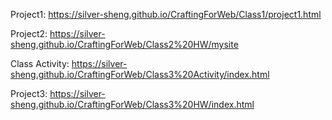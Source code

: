 Project1: https://silver-sheng.github.io/CraftingForWeb/Class1/project1.html

Project2: https://silver-sheng.github.io/CraftingForWeb/Class2%20HW/mysite

Class Activity: https://silver-sheng.github.io/CraftingForWeb/Class3%20Activity/index.html

Project3: https://silver-sheng.github.io/CraftingForWeb/Class3%20HW/index.html
